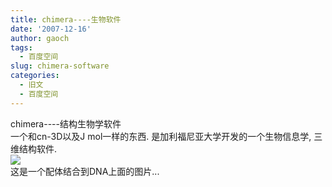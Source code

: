 ```yaml
---
title: chimera----生物软件
date: '2007-12-16'
author: gaoch
tags:
  - 百度空间
slug: chimera-software
categories:
  - 旧文
  - 百度空间
---
```


chimera----结构生物学软件  
一个和cn-3D以及J mol一样的东西. 是加利福尼亚大学开发的一个生物信息学,
三维结构软件.  
[<img src="http://hiphotos.baidu.com/spring%5Fgao/abpic/item/1dba207f52e8b30529388a26.jpg" class="blogimg" />](http://hiphotos.baidu.com/spring%5Fgao/pic/item/1dba207f52e8b30529388a26.jpg)  
这是一个配体结合到DNA上面的图片...
